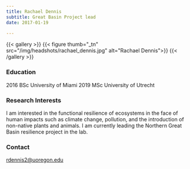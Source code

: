 ```yaml
---
title: Rachael Dennis
subtitle: Great Basin Project lead
date: 2017-01-19

---
```


{{< gallery >}}
  {{< figure thumb="_tn" src="/img/headshots/rachael_dennis.jpg" alt="Rachael Dennis">}}
{{< /gallery >}} 

<!--more-->
### Education 
2016 BSc University of Miami 
2019 MSc University of Utrecht 
   
### Research Interests
I am interested in the functional resilience of ecosystems in the face of human impacts such as climate change, pollution, and the introduction of non-native plants and animals. I am currently leading the Northern Great Basin resilience project in the lab.

### Contact
  rdennis2@uoregon.edu

   
   